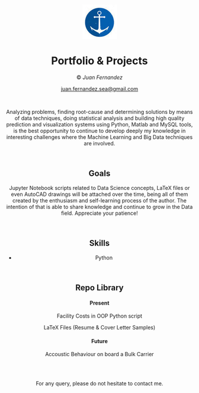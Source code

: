 
<div align="center">


![Logo](trinu.jpg)

# Portfolio & Projects

© *Juan Fernandez*  

juan.fernandez.sea@gmail.com

<br />

Analyzing problems, finding root-cause and determining solutions by means of data techniques, doing statistical analysis and building high quality prediction and visualization systems using Python, Matlab and MySQL tools, is the best opportunity to continue to develop deeply my knowledge in interesting challenges where the Machine Learning and Big Data techniques are involved.



<br />

## Goals

Jupyter Notebook scripts related to Data Science concepts, LaTeX files or even AutoCAD drawings will be attached over the time, being all of them created by the enthusiasm and self-learning process of the author. The intention of that is able to share knowledge and continue to grow in the Data field. Appreciate your patience!

<br />

## Skills

* Python 






<br />


## Repo Library

#### Present

 Facility Costs in OOP Python script
 
 LaTeX Files (Resume & Cover Letter Samples)


  
#### Future  
  
Accoustic Behaviour on board a Bulk Carrier


<br />


<br />

For any query, please do not hesitate to contact me. 
